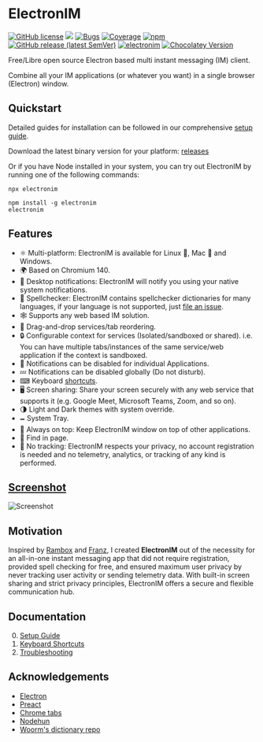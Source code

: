 # ElectronIM
[![GitHub license](https://img.shields.io/badge/license-Apache%202.0-blue.svg)](https://github.com/manusa/electronim/blob/master/LICENSE)
[<img src="https://github.com/manusa/electronim/workflows/Tests/badge.svg" />](https://github.com/manusa/electronim/actions)
[![Bugs](https://sonarcloud.io/api/project_badges/measure?project=manusa_electronim&metric=bugs)](https://sonarcloud.io/dashboard?id=manusa_electronim) 
[![Coverage](https://sonarcloud.io/api/project_badges/measure?project=manusa_electronim&metric=coverage)](https://sonarcloud.io/dashboard?id=manusa_electronim)
[![npm](https://img.shields.io/npm/v/electronim)](https://www.npmjs.com/package/electronim)
[![GitHub release (latest SemVer)](https://img.shields.io/github/v/release/manusa/electronim?sort=semver)](https://github.com/manusa/electronim/releases/latest)
[![electronim](https://snapcraft.io//electronim/badge.svg)](https://snapcraft.io/electronim)
[![Chocolatey Version](https://img.shields.io/chocolatey/v/electronim)](https://community.chocolatey.org/packages/electronim)


Free/Libre open source Electron based multi instant messaging (IM) client.

Combine all your IM applications (or whatever you want) in a single browser (Electron) window.

## Quickstart

Detailed guides for installation can be followed in our comprehensive [setup guide](docs/Setup.md).

Download the latest binary version for your platform:
[releases](https://github.com/manusa/electronim/releases/latest)

Or if you have Node installed in your system, you can try out ElectronIM by running one of the following commands:

```
npx electronim
```

```
npm install -g electronim
electronim
```

## Features

- ⚛ Multi-platform: ElectronIM is available for Linux 🐧, Mac 🍏 and Windows.
- 🌍 Based on Chromium 140.
- 🔔 Desktop notifications: ElectronIM will notify you using your native system notifications.
- 🧐 Spellchecker: ElectronIM contains spellchecker dictionaries for many languages,
  if your language is not supported, just [file an issue](https://github.com/manusa/electronim/issues/new).
- 🕸 Supports any web based IM solution.
- 👋 Drag-and-drop services/tab reordering.
- 🔒 Configurable context for services (Isolated/sandboxed or shared). i.e. You can have multiple tabs/instances of the same service/web application if the context is sandboxed.
- 🔕 Notifications can be disabled for individual Applications.
- 💤 Notifications can be disabled globally (Do not disturb).
- ⌨ Keyboard [shortcuts](docs/Keyboard-shortcuts.md).
- 🖥️ Screen sharing: Share your screen securely with any web service that supports it (e.g. Google Meet, Microsoft Teams, Zoom, and so on).
- 🌗 Light and Dark themes with system override.
- 🗕 System Tray.
- 📌 Always on top: Keep ElectronIM window on top of other applications.
- 🔎 Find in page.
- 🚫 No tracking: ElectronIM respects your privacy, no account registration is needed and no telemetry, analytics, or tracking of any kind is performed.

## [Screenshot](docs/Screenshots.md)

![Screenshot](docs/screenshots/main.png)

## Motivation

Inspired by [Rambox](https://github.com/ramboxapp/community-edition) and [Franz](https://github.com/meetfranz/franz), I created **ElectronIM** out of the necessity for an all-in-one instant messaging app that did not require registration, provided spell checking for free, and ensured maximum user privacy by never tracking user activity or sending telemetry data.
With built-in screen sharing and strict privacy principles, ElectronIM offers a secure and flexible communication hub.

## Documentation

0. [Setup Guide](docs/Setup.md)
0. [Keyboard Shortcuts](docs/Keyboard-shortcuts.md)
0. [Troubleshooting](docs/Troubleshooting.md)

## Acknowledgements

- [Electron](https://electronjs.org/)
- [Preact](https://github.com/preactjs/preact)
- [Chrome tabs](https://github.com/adamschwartz/chrome-tabs#readme)
- [Nodehun](https://github.com/Wulf/nodehun/)
- [Woorm's dictionary repo](https://github.com/wooorm/dictionaries)
